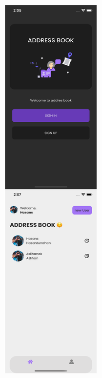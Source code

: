 <img align="left" src="dark/Simulator%20Screen%20Shot%20-%20iPhone%2012%20-%202021-05-26%20at%2002.05.36.png" width ="300" height="600" >
<img align="left" src="light/Simulator%20Screen%20Shot%20-%20iPhone%2012%20-%202021-05-26%20at%2002.07.20.png" width ="300" height="600" >
